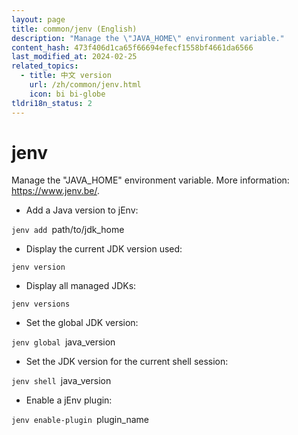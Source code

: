 ```yaml
---
layout: page
title: common/jenv (English)
description: "Manage the \"JAVA_HOME\" environment variable."
content_hash: 473f406d1ca65f66694efecf1558bf4661da6566
last_modified_at: 2024-02-25
related_topics:
  - title: 中文 version
    url: /zh/common/jenv.html
    icon: bi bi-globe
tldri18n_status: 2
---
```

# jenv

Manage the "JAVA_HOME" environment variable.
More information: <https://www.jenv.be/>.

- Add a Java version to jEnv:

`jenv add `<span class="tldr-var badge badge-pill bg-dark-lm bg-white-dm text-white-lm text-dark-dm font-weight-bold">path/to/jdk_home</span>

- Display the current JDK version used:

`jenv version`

- Display all managed JDKs:

`jenv versions`

- Set the global JDK version:

`jenv global `<span class="tldr-var badge badge-pill bg-dark-lm bg-white-dm text-white-lm text-dark-dm font-weight-bold">java_version</span>

- Set the JDK version for the current shell session:

`jenv shell `<span class="tldr-var badge badge-pill bg-dark-lm bg-white-dm text-white-lm text-dark-dm font-weight-bold">java_version</span>

- Enable a jEnv plugin:

`jenv enable-plugin `<span class="tldr-var badge badge-pill bg-dark-lm bg-white-dm text-white-lm text-dark-dm font-weight-bold">plugin_name</span>
